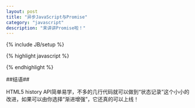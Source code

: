 ```yaml
---
layout: post
title: "异步JavaScript与Promise"
category: "javascript"
description: "来讲讲Promise啦！"
---
```

{% include JB/setup %}




{% highlight javascript %}

{% endhighlight %}



##结语##

HTML5 history API简单易学，不多的几行代码就可以做到“状态记录”这个小小的改进，如果可以由你选择“渐进增强”，它还真的可以上线！

[caniuse]: http://caniuse.com/#search=history "Can I use... #Session history management"
